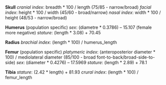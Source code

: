 **Skull**
*cranial index*: breadth * 100 / length (75/85 - narrow/broad)
*facial index*: height * 100 / width (45/60 - broad/narrow)
*nasal index*: width * 100 / height (48/53 - narrow/broad) 

**Humerus** (population specific)
*sex*: (diametre * 0.3786) – 15.107 (female more negative)
*stature*: (length * 3.08) + 70.45

**Radius**
*brachial index*: (length * 100) / humerus_length

**Femur** (population specific)
*platymeric index*: (anteroposterior diameter * 100) / mediolateral diameter 
(85/100 - broad font-to-back/broad-side-to-side)
*sex*: (diameter * 0.4276) – 17.5969
*stature*: (length * 2.89) + 78.1

**Tibia**
*stature*: (2.42 * length) + 81.93 
*crural index*: (length * 100) / femur_length
